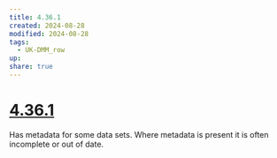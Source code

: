 ```yaml
---
title: 4.36.1
created: 2024-08-28
modified: 2024-08-28
tags:
  - UK-DMM_row
up: 
share: true
---
```

# [4.36.1](4.36.1.md)

Has metadata for some data sets. Where metadata is present it is often incomplete or out of date.
